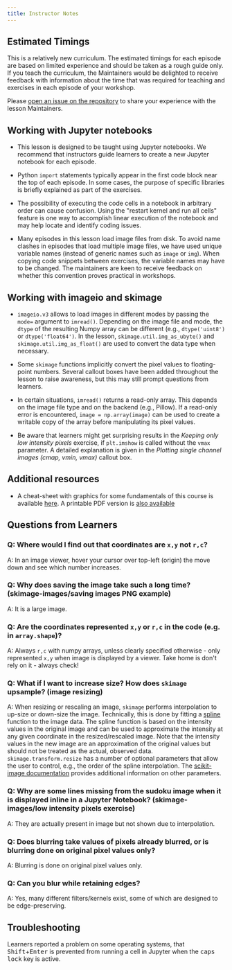 ```yaml
---
title: Instructor Notes
---
```


## Estimated Timings

This is a relatively new curriculum.
The estimated timings for each episode are based on limited experience 
and should be taken as a rough guide only.
If you teach the curriculum,
the Maintainers would be delighted to receive feedback with 
information about the time that was required
for teaching and exercises in each episode of your workshop.

Please [open an issue on the repository](https://github.com/datacarpentry/image-processing/issues/new/choose)
to share your experience with the lesson Maintainers.

## Working with Jupyter notebooks

- This lesson is designed to be taught using Jupyter notebooks. We recommend that instructors guide learners to create a new Jupyter notebook for each episode.

- Python `import` statements typically appear in the first code block near the top of each episode. In some cases, the purpose of specific libraries is briefly explained as part of the exercises.

- The possibility of executing the code cells in a notebook in arbitrary order can cause confusion. Using the "restart kernel and run all cells" feature is one way to accomplish linear execution of the notebook and may help locate and identify coding issues.

- Many episodes in this lesson load image files from disk. To avoid name clashes in episodes that load multiple image files, we have used unique variable names (instead of generic names such as `image` or `img`). When copying code snippets between exercises, the variable names may have to be changed. The maintainers are keen to receive feedback on whether this convention proves practical in workshops.

## Working with imageio and skimage

- `imageio.v3` allows to load images in different modes by passing the `mode=` argument to `imread()`. Depending on the image file and mode, the `dtype` of the resulting Numpy array can be different (e.g., `dtype('uint8')` or `dtype('float64')`. In the lesson, `skimage.util.img_as_ubyte()` and `skimage.util.img_as_float()` are used to convert the data type when necessary.

- Some `skimage` functions implicitly convert the pixel values to floating-point numbers. Several callout boxes have been added throughout the lesson to raise awareness, but this may still prompt questions from learners.

- In certain situations, `imread()` returns a read-only array. This depends on the image file type and on the backend (e.g., Pillow). If a read-only error is encountered, `image = np.array(image)` can be used to create a writable copy of the array before manipulating its pixel values.

- Be aware that learners might get surprising results in the *Keeping only low intensity pixels* exercise, if `plt.imshow` is called without the `vmax` parameter.
  A detailed explanation is given in the *Plotting single channel images (cmap, vmin, vmax)* callout box.

## Additional resources

- A cheat-sheet with graphics for some fundamentals of this course is available [here](../episodes/files/cheatsheet.html). A printable PDF version is [also available](../episodes/files/cheatsheet.pdf)


## Questions from Learners

### Q: Where would I find out that coordinates are `x,y` not `r,c`?

A: In an image viewer, hover your cursor over top-left (origin) the move down and see which number increases.

### Q: Why does saving the image take such a long time? (skimage-images/saving images PNG example)

A: It is a large image.

### Q: Are the coordinates represented `x,y` or `r,c` in the code (e.g. in `array.shape`)?

A: Always `r,c` with numpy arrays, unless clearly specified otherwise - only represented `x,y` when image is displayed by a viewer.
Take home is don't rely on it - always check!

### Q: What if I want to increase size? How does `skimage` upsample? (image resizing)

A: When resizing or rescaling an image, `skimage` performs interpolation to up-size or down-size the image. Technically, this is done by fitting a [spline](https://en.wikipedia.org/wiki/Spline_\(mathematics\)) function to the image data. The spline function is based on the intensity values in the original image and can be used to approximate the intensity at any given coordinate in the resized/rescaled image. Note that the intensity values in the new image are an approximation of the original values but should not be treated as the actual, observed data. `skimage.transform.resize` has a number of optional parameters that allow the user to control, e.g., the order of the spline interpolation. The [scikit-image documentation](https://scikit-image.org/docs/stable/api/skimage.transform.html#skimage.transform.resize) provides additional information on other parameters.

### Q: Why are some lines missing from the sudoku image when it is displayed inline in a Jupyter Notebook? (skimage-images/low intensity pixels exercise)

A: They are actually present in image but not shown due to interpolation.

### Q: Does blurring take values of pixels already blurred, or is blurring done on original pixel values only?

A: Blurring is done on original pixel values only.

### Q: Can you blur while retaining edges?

A: Yes, many different filters/kernels exist, some of which are designed to be edge-preserving.

## Troubleshooting

Learners reported a problem on some operating systems, that <kbd>Shift</kbd>\+<kbd>Enter</kbd> is prevented from running a cell in Jupyter when the <kbd>caps lock</kbd> key is active.


